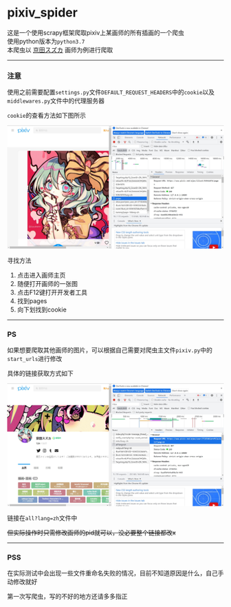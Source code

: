 # pixiv_spider
这是一个使用scrapy框架爬取pixiv上某画师的所有插画的一个爬虫  
使用python版本为`python3.7`   
本爬虫以 [京田スズカ](https://www.pixiv.net/users/3718340) 画师为例进行爬取 
***
### 注意  
使用之前需要配置`settings.py`文件`DEFAULT_REQUEST_HEADERS`中的`cookie`以及`middlewares.py`文件中的代理服务器  
  
`cookie`的查看方法如下图所示    

![cookie](cookie.jpg)  

寻找方法
1. 点击进入画师主页
2. 随便打开画师的一张图
3. 点击F12键打开开发者工具
4. 找到pages
5. 向下划找到cookie

***
### PS
如果想要爬取其他画师的图片，可以根据自己需要对爬虫主文件`pixiv.py`中的`start_urls`进行修改  
  
具体的链接获取方式如下  

![start_urls](start_urls.jpg)  

链接在`all?lang=zh`文件中  

~~但实际操作时只需修改画师的pid就可以，没必要整个链接都改x~~

***
### PSS
在实际测试中会出现一些文件重命名失败的情况，目前不知道原因是什么，自己手动修改就好  

第一次写爬虫，写的不好的地方还请多多指正


